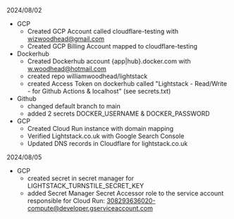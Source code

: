 2024/08/02
- GCP
    - Created GCP Account called cloudflare-testing with wizwoodhead@gmail.com
    - Created GCP Billing Account mapped to cloudflare-testing
- Dockerhub
    - Created Dockerhub account {app|hub}.docker.com with w.woodhead@hotmail.com
    - created repo williamwoodhead/lightstack
    - created Access Token on dockerhub called "Lightstack - Read/Write - for Github Actions & localhost" (see secrets.txt)
- Github
    - changed default branch to main
    - added 2 secrets DOCKER_USERNAME & DOCKER_PASSWORD
- GCP 
    - Created Cloud Run instance with domain mapping
    - Verified Lightstack.co.uk with Google Search Console
    - Updated DNS records in Cloudflare for lightstack.co.uk

2024/08/05 
- GCP
    - created secret in secret manager for LIGHTSTACK_TURNSTILE_SECRET_KEY
    - added Secret Manager Secret Accessor role to the service account responsible for Cloud Run: 308293636020-compute@developer.gserviceaccount.com



